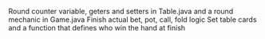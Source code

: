 Round counter variable, geters and setters in Table.java and a round mechanic in Game.java
Finish actual bet, pot, call, fold logic
Set table cards and a function that defines who win the hand at finish